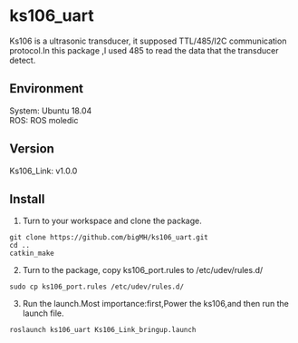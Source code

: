 # ks106_uart
Ks106 is a ultrasonic transducer, it supposed TTL/485/I2C communication protocol.In this package ,I used 485 to read the data that the transducer detect.    
## Environment  
System: Ubuntu 18.04  
ROS: ROS moledic  
## Version
Ks106_Link: v1.0.0  
## Install  
1. Turn to your workspace and clone the package.
```
git clone https://github.com/bigMH/ks106_uart.git
cd ..
catkin_make
```
2. Turn to the package, copy ks106_port.rules to /etc/udev/rules.d/
```
sudo cp ks106_port.rules /etc/udev/rules.d/
```
3. Run the launch.Most importance:first,Power the ks106,and then run the launch file.
```
roslaunch ks106_uart Ks106_Link_bringup.launch
```